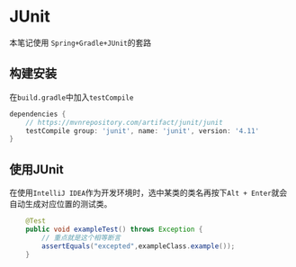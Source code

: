 # JUnit

本笔记使用 `Spring+Gradle+JUnit`的套路

## 构建安装

在`build.gradle`中加入`testCompile`

```gradle
dependencies {
    // https://mvnrepository.com/artifact/junit/junit
    testCompile group: 'junit', name: 'junit', version: '4.11'
}
```

## 使用JUnit

在使用`IntelliJ IDEA`作为开发环境时，选中某类的类名再按下`Alt + Enter`就会自动生成对应位置的测试类。

```java
    @Test
    public void exampleTest() throws Exception {
        // 重点就是这个相等断言
        assertEquals("excepted",exampleClass.example());
    }
```